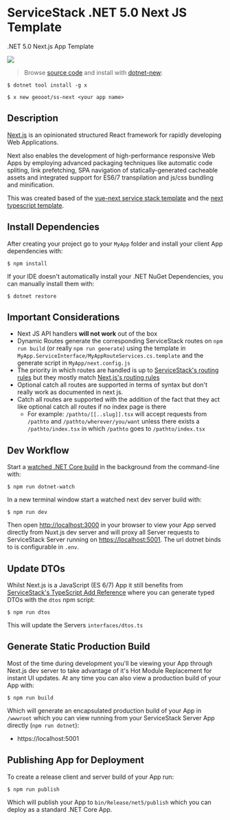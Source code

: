 # ServiceStack .NET 5.0 Next JS Template

.NET 5.0 Next.js App Template

![](https://og-image.vercel.app/.png?theme=light&md=1&fontSize=100px&images=https%3A%2F%2Fassets.vercel.com%2Fimage%2Fupload%2Ffront%2Fassets%2Fdesign%2Fnextjs-black-logo.svg&images=https%3A%2F%2Fdocs.servicestack.net%2Fimages%2Fsvg%2Fservicestack.svg)

> Browse [source code](https://github.com/geooot/ss-next) and install with [dotnet-new](https://docs.servicestack.net/dotnet-new):

    $ dotnet tool install -g x

    $ x new geooot/ss-next <your app name>

## Description

[Next.js](https://nextjs.org) is an opinionated structured React framework for rapidly developing Web Applications.

Next also enables the development of high-performance responsive Web Apps by employing advanced packaging techniques like automatic code spliting, link prefetching, SPA navigation of statically-generated cacheable assets and integrated support for ES6/7 transpilation and js/css bundling and minification.

This was created based of the [vue-next service stack template](https://github.com/NetCoreTemplates/vue-nuxt/) and the [next typescript template](https://github.com/vercel/next.js/tree/canary/examples/with-typescript).

## Install Dependencies

After creating your project go to your `MyApp` folder and install your client App dependencies with:

    $ npm install

If your IDE doesn't automatically install your .NET NuGet Dependencies, you can manually install them with:

    $ dotnet restore


## Important Considerations
- Next JS API handlers **will not work** out of the box
- Dynamic Routes generate the corresponding ServiceStack routes on `npm run build` (or really `npm run generate`) using the template in `MyApp.ServiceInterface/MyAppRouteServices.cs.template` and the generate script in `MyApp/next.config.js`
- The priority in which routes are handled is up to [ServiceStack's routing rules](https://docs.servicestack.net/routing#route-weighting-example) but they mostly match [Next.js's routing rules](https://nextjs.org/docs/routing/dynamic-routes#caveats)
- Optional catch all routes are supported in terms of syntax but don't really work as documented in next js.
- Catch all routes are supported with the addition of the fact that they act like optional catch all routes if no index page is there
  - For example: `/pathto/[[..slug]].tsx` will accept requests from `/pathto` and `/pathto/wherever/you/want` unless there exists a `/pathto/index.tsx` in which `/pathto` goes to `/pathto/index.tsx`

## Dev Workflow

Start a [watched .NET Core build](https://docs.servicestack.net/templates-websites#watched-net-core-builds) in the background from the command-line with:

    $ npm run dotnet-watch

In a new terminal window start a watched next dev server build with:

    $ npm run dev

Then open [http://localhost:3000](http://localhost:3000) in your browser to view your App served directly from Nuxt.js dev server and will proxy all Server requests to ServiceStack Server running on [https://localhost:5001](https://localhost:5001). The url dotnet binds to is configurable in `.env`.

## Update DTOs

Whilst Next.js is a JavaScript (ES 6/7) App it still benefits from [ServiceStack's TypeScript Add Reference](https://docs.servicestack.net/typescript-add-servicestack-reference) where you can generate typed DTOs with the `dtos` npm script:

    $ npm run dtos

This will update the Servers `interfaces/dtos.ts`

## Generate Static Production Build

Most of the time during development you'll be viewing your App through Next.js dev server to take advantage of it's Hot Module Replacement for instant UI updates. At any time you can also view a production build of your App with:

    $ npm run build

Which will generate an encapsulated production build of your App in `/wwwroot` which you can view running from your ServiceStack Server App directly (`npm run dotnet`):

 - https://localhost:5001

## Publishing App for Deployment

To create a release client and server build of your App run:

    $ npm run publish

Which will publish your App to `bin/Release/net5/publish` which you can deploy as a standard .NET Core App.